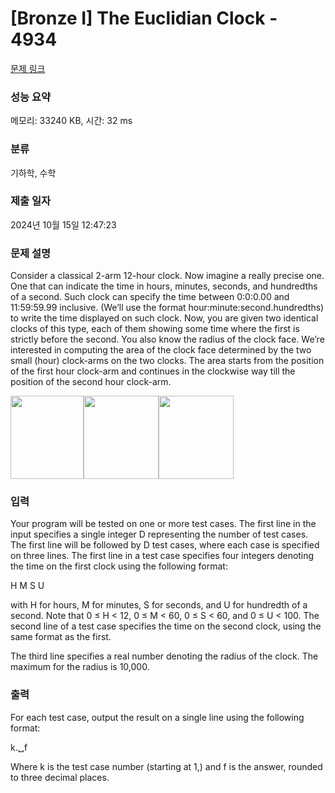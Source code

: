 # [Bronze I] The Euclidian Clock - 4934 

[문제 링크](https://www.acmicpc.net/problem/4934) 

### 성능 요약

메모리: 33240 KB, 시간: 32 ms

### 분류

기하학, 수학

### 제출 일자

2024년 10월 15일 12:47:23

### 문제 설명

<p>Consider a classical 2-arm 12-hour clock. Now imagine a really precise one. One that can indicate the time in hours, minutes, seconds, and hundredths of a second. Such clock can specify the time between 0:0:0.00 and 11:59:59.99 inclusive. (We’ll use the format hour:minute:second.hundredths) to write the time displayed on such clock. Now, you are given two identical clocks of this type, each of them showing some time where the first is strictly before the second. You also know the radius of the clock face. We’re interested in computing the area of the clock face determined by the two small (hour) clock-arms on the two clocks. The area starts from the position of the first hour clock-arm and continues in the clockwise way till the position of the second hour clock-arm.</p>

<p><img alt="" src="https://onlinejudgeimages.s3.amazonaws.com/problem/4934/%EC%8A%A4%ED%81%AC%EB%A6%B0%EC%83%B7%202016-06-10%20%EC%98%A4%ED%9B%84%207.03.08.png" style="height:133px; width:117px"><img alt="" src="https://onlinejudgeimages.s3.amazonaws.com/problem/4934/%EC%8A%A4%ED%81%AC%EB%A6%B0%EC%83%B7%202016-06-10%20%EC%98%A4%ED%9B%84%207.03.37.png" style="height:133px; width:120px"><img alt="" src="https://onlinejudgeimages.s3.amazonaws.com/problem/4934/%EC%8A%A4%ED%81%AC%EB%A6%B0%EC%83%B7%202016-06-10%20%EC%98%A4%ED%9B%84%207.04.01.png" style="height:133px; width:120px"></p>

### 입력 

 <p>Your program will be tested on one or more test cases. The first line in the input specifies a single integer D representing the number of test cases. The first line will be followed by D test cases, where each case is specified on three lines. The first line in a test case specifies four integers denoting the time on the first clock using the following format:</p>

<p>H M S U</p>

<p>with H for hours, M for minutes, S for seconds, and U for hundredth of a second. Note that 0 ≤ H < 12, 0 ≤ M < 60, 0 ≤ S < 60, and 0 ≤ U < 100. The second line of a test case specifies the time on the second clock, using the same format as the first.</p>

<p>The third line specifies a real number denoting the radius of the clock. The maximum for the radius is 10,000.</p>

### 출력 

 <p>For each test case, output the result on a single line using the following format:</p>

<p>k.␣f</p>

<p>Where k is the test case number (starting at 1,) and f is the answer, rounded to three decimal places.</p>

